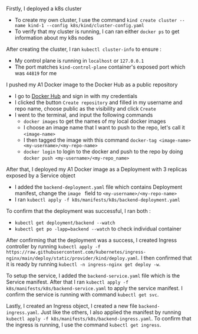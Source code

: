 Firstly, I deployed a k8s cluster

- To create my own cluster, I use the command `kind create cluster --name kind-1 --config k8s/kind/cluster-config.yaml`
- To verify that my cluster is running, I can ran either `docker ps` to get information about my k8s nodes

After creating the cluster, I ran `kubectl cluster-info` to ensure :

- My control plane is running in `localhost` or `127.0.0.1`
- The port matches `kind-control-plane` container's exposed port which was `44819` for me

I pushed my A1 Docker image to the Docker Hub as a public repository

- I go to [Docker Hub](https://hub.docker.com) and sign in with my credentials
- I clicked the button `Create repository` and filled in my username and repo name, choose public as the visibility and click `Create`
- I went to the terminal, and input the following commands
  - `docker images` to get the names of my local docker images
  - I choose an image name that I want to push to the repo, let's call it `<image-name>`
  - I then tagged the image with this command `docker-tag <image-name> <my-username>/<my-repo-name>`
  - `docker login` to login to the docker and push to the repo by doing `docker push <my-username>/<my-repo_name>`

After that, I deployed my A1 Docker image as a Deployment with 3 replicas exposed by a Service object

- I added the `backend-deployment.yaml` file which contains Deployment manifest, change the `image ` field to `<my-username>/<my-repo-name>`
- I ran `kubectl apply -f k8s/manifests/k8s/backend-deployment.yaml`

To confirm that the deployment was successful, I ran both :

- `kubectl get deployment/backend --watch`
- `kubectl get po -lapp=backend --watch` to check individual container

After confirming that the deployment was a success, I created Ingress controller by running `kubectl apply -f https://raw.githubusercontent.com/kubernetes/ingress-nginx/main/deploy/static/provider/kind/deploy.yaml`. I then confirmed that it is ready by running `kubectl -n ingress-nginx get deploy -w`.

To setup the service, I added the `backend-service.yaml` file which is the Service manifest. After that I ran `kubectl apply -f k8s/manifests/k8s/backend-service.yaml` to apply the service manifest. I confirm the service is running with command `kubectl get svc`.

Lastly, I created an Ingress object, I created a new file `backend-ingress.yaml`. Just like the others, I also applied the manifest by running `kubectl apply -f k8s/manifests/k8s/backend-ingress.yaml`. To confirm that the ingress is running, I use the command `kubectl get ingress`.
